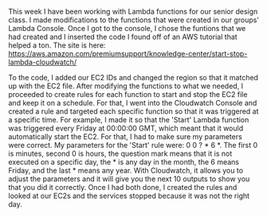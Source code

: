 This week I have been working with Lambda functions for our senior design class.
I made modifications to the functions that were created in our groups' Lambda Console. 
Once I got to the console, I chose the funtions that we had created and I inserted the code I found off of an AWS tutorial that helped a ton.
The site is here: https://aws.amazon.com/premiumsupport/knowledge-center/start-stop-lambda-cloudwatch/

To the code, I added our EC2 IDs and changed the region so that it matched up with the EC2 file.
After modifying the functions to what we needed, I proceeded to create rules for each function to start and stop the EC2 file and keep it on a schedule.
For that, I went into the Cloudwatch Console and created a rule and targeted each specific function so that it was triggered at a specific time. For example,
I made it so that the 'Start' Lambda function was triggered every Friday at 00:00:00 GMT, which meant that it would automatically start the EC2. For that, I had to 
make sure my parameters were correct. My parameters for the 'Start' rule were: 0 0 ? * 6 *. The first 0 is minutes, second 0 is hours, the question mark means that it is not
executed on a specific day, the * is any day in the month, the 6 means Friday, and the last * means any year.
With Cloudwatch, it allows you to adjust the parameters and it will give you the next 10 outputs to show you that you did it correctly. Once I had both done, I created the rules
and looked at our EC2s and the services stopped because it was not the right day.

